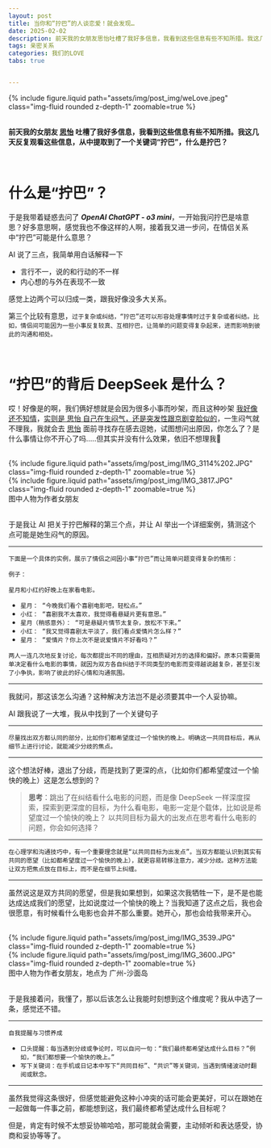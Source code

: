 ```yaml
---
layout: post
title: 当你和“拧巴”的人谈恋爱！就会发现…
date: 2025-02-02
description: 前天我的女朋友思怡吐槽了我好多信息，我看到这些信息有些不知所措。我这几天反复观看这些信息，从中提取到了一个关键词“拧巴”，什么是拧巴？
tags: 亲密关系
categories: 我们的LOVE
tabs: true


---
```



<div class="row mt-3">
  	<div class="col-sm mt-3 mt-md-0">
        {% include figure.liquid path="assets/img/post_img/weLove.jpeg" class="img-fluid rounded z-depth-1" zoomable=true %}
    </div>
</div>
<br>

**前天我的女朋友 <u>思怡</u> 吐槽了我好多信息，我看到这些信息有些不知所措。我这几天反复观看这些信息，从中提取到了一个关键词“拧巴”，什么是拧巴？**

<br>

# 什么是“拧巴”？

于是我带着疑惑去问了 ***OpenAI ChatGPT - o3 mini***，一开始我问拧巴是啥意思？好多意思啊，感觉我也不像这样的人啊，接着我又进一步问，在情侣关系中“拧巴”可能是什么意思？

AI 说了三点，我简单用白话解释一下

- 言行不一，说的和行动的不一样
- 内心想的与外在表现不一致

感觉上边两个可以归成一类，跟我好像没多大关系。

第三个比较有意思，`过于复杂或纠结，“拧巴”还可以形容处理事情时过于复杂或者纠结。比如，情侣间可能因为一些小事反复较真、互相拧巴，让简单的问题变得复杂起来，进而影响到彼此的沟通和相处。`

<br>

# “拧巴”的背后 DeepSeek 是什么？

哎！好像是的啊，我们俩好想就是会因为很多小事而吵架，而且这种吵架 <u>我好像还不知情</u>，<u>实则是 思怡 自己在生闷气，还是突发性跟京剧变脸似的</u>，一生闷气就不理我，我就会去 <u>思怡</u> 面前寻找存在感去逗她，试图想问出原因，你怎么了？是什么事情让你不开心了吗…..但其实并没有什么效果，依旧不想理我🤣

<br>

<div class="row mt-3">
  	<div class="col-sm mt-3 mt-md-0">
        {% include figure.liquid path="assets/img/post_img/IMG_3114%202.JPG" class="img-fluid rounded z-depth-1" zoomable=true %}
    </div>
  <div class="col-sm mt-3 mt-md-0">
        {% include figure.liquid path="assets/img/post_img/IMG_3817.JPG" class="img-fluid rounded z-depth-1" zoomable=true %}
    </div>
</div>
<div class="caption">
   图中人物为作者女朋友
</div>
<br>

于是我让 AI 把关于拧巴解释的第三个点，并让 AI 举出一个详细案例，猜测这个点可能是她生闷气的原因。

------

`下面是一个具体的实例，展示了情侣之间因小事“拧巴”而让简单问题变得复杂的情形：`

`例子：`

`星月和小红约好晚上在家看电影。`

- `星月： “今晚我们看个喜剧电影吧，轻松点。”`
- `小红： “喜剧我不太喜欢，我觉得看悬疑片更有意思。”`
- `星月（稍感意外）： “可是悬疑片情节太复杂，放松不下来。”`
- `小红： “我又觉得喜剧太平淡了，我们看点爱情片怎么样？”`
- `星月： “爱情片？你上次不是说爱情片不好看吗？”`

`两人一连几次地反复讨论，每次都提出不同的理由，互相质疑对方的选择和偏好。原本只需要简单决定看什么电影的事情，就因为双方各自纠结于不同类型的电影而变得越说越复杂，甚至引发了小争执，影响了彼此的好心情和沟通氛围。`

------

我就问，那这该怎么沟通？这种解决方法岂不是必须要其中一个人妥协嘛。

AI 跟我说了一大堆，我从中找到了一个关键句子

------

`尽量找出双方都认同的部分，比如你们都希望度过一个愉快的晚上。明确这一共同目标后，再从细节上进行讨论，就能减少分歧的焦点。`

------

这个想法好棒，退出了分歧，而是找到了更深的点，（比如你们都希望度过一个愉快的晚上）这是怎么想到的？

> **思考**：跳出了在纠结看什么电影的问题，而是像 DeepSeek 一样深度探索，探索到更深度的目标，为什么看电影，电影一定是个载体，比如说是希望度过一个愉快的晚上？ 以共同目标为最大的出发点在思考看什么电影的问题，你会如何选择？

------

`在心理学和沟通技巧中，有一个重要理念就是“以共同目标为出发点”。当双方都能认识到其实有共同的愿望（比如都希望度过一个愉快的晚上），就更容易转移注意力，减少分歧。这种方法能让双方把焦点放在目标上，而不是在细节上纠缠。`

------

虽然说这是双方共同的愿望，但是我如果想到，如果这次我牺牲一下，是不是也能达成达成我们的愿望，比如说度过一个愉快的晚上？当我知道了这点之后，我也会很愿意，有时候看什么电影也会并不那么重要。她开心，那也会给我带来开心。

<br>

<div class="row mt-3">
  	<div class="col-sm mt-3 mt-md-0">
        {% include figure.liquid path="assets/img/post_img/IMG_3539.JPG" class="img-fluid rounded z-depth-1" zoomable=true %}
    </div>
  	<div class="col-sm mt-3 mt-md-0">
        {% include figure.liquid path="assets/img/post_img/IMG_3600.JPG" class="img-fluid rounded z-depth-1" zoomable=true %}
    </div>
</div>

<div class="caption">
   图中人物为作者女朋友，地点为 广州-沙面岛
</div>
<br>

于是我接着问，我懂了，那以后该怎么让我能时刻想到这个维度呢？我从中选了一条，感觉还不错。

------

`自我提醒与习惯养成`

- `口头提醒：每当遇到分歧或争论时，可以自问一句：“我们最终都希望达成什么目标？”例如，“我们都想要一个愉快的晚上。”`
- `写下关键词：在手机或日记本中写下“共同目标”、“共识”等关键词，当遇到情绪波动时翻阅或默念。`

------

虽然我觉得这条很好，但感觉能避免这种小冲突的话可能会更美好，可以在跟她在一起做每一件事之前，都能想到这，我们最终都希望达成什么目标呢？

但是，肯定有时候不太想妥协嘛哈哈，那可能就会需要，主动倾听和表达感受，协商和妥协等等了。
